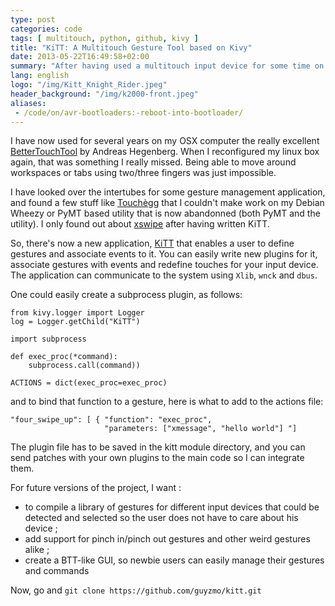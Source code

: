 ```yaml
---
type: post
categories: code
tags: [ multitouch, python, github, kivy ]
title: "KiTT: A Multitouch Gesture Tool based on Kivy"
date: 2013-05-22T16:49:58+02:00
summary: "After having used a multitouch input device for some time on OSX, along with Better Touch Tool, I really missed to be able to switch workspaces or tabs using very simple two or three finger gestures. That's why I got that fixed, and here is KiTT!"
lang: english
logo: "/img/Kitt_Knight_Rider.jpeg"
header_background: "/img/k2000-front.jpeg"
aliases:
 - /code/on/avr-bootloaders:-reboot-into-bootloader/
---
```


I have now used for several years on my OSX computer the really excellent [BetterTouchTool](http://www.boastr.de/)
by Andreas Hegenberg. When I reconfigured my linux box again, that was something I really missed. Being able to 
move around workspaces or tabs using two/three fingers was just impossible.

I have looked over the intertubes for some gesture management application, and found a few stuff like [Touchègg](https://code.google.com/p/touchegg) that
I couldn't make work on my Debian Wheezy or PyMT based utility that is now abandonned (both PyMT and the utility). I only
found out about [xswipe](https://github.com/iberianpig/xSwipe) after having written KiTT.

So, there's now a new application, [KiTT](https://github.com/guyzmo/kitt.git) that enables a user to define gestures
and associate events to it. You can easily write new plugins for it, associate gestures with events and redefine 
touches for your input device. The application can communicate to the system using `Xlib`, `wnck` and `dbus`.

One could easily create a subprocess plugin, as follows:

    from kivy.logger import Logger
    log = Logger.getChild("KiTT")

    import subprocess

    def exec_proc(*command):
        subprocess.call(command))
        
    ACTIONS = dict(exec_proc=exec_proc)

and to bind that function to a gesture, here is what to add to the actions file:

    "four_swipe_up": [ { "function": "exec_proc", 
                         "parameters: ["xmessage", "hello world"] "]

The plugin file has to be saved in the kitt module directory, and you can send patches
with your own plugins to the main code so I can integrate them.

For future versions of the project, I want :
 * to compile a library of gestures for different input devices that could be detected and selected so the user does not have to care about his device ;
 * add support for pinch in/pinch out gestures and other weird gestures alike ;
 * create a BTT-like GUI, so newbie users can easily manage their gestures and commands

Now, go and `git clone https://github.com/guyzmo/kitt.git`

